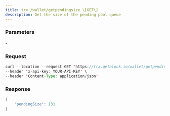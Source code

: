 ```yaml
---
title: trx:/wallet/getpendingsize \[GET\]
description: Get the size of the pending pool queue
---
```


### Parameters


\-

### Request

``` java
curl --location --request GET 'https://trx.getblock.io/wallet/getpendingsize' \
--header 'x-api-key: YOUR-API-KEY' \
--header 'Content-Type: application/json' 
```

###  Response

``` java
{
    "pendingSize": 131
}
```

